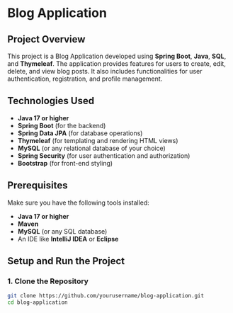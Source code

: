 # Blog Application

## Project Overview
This project is a Blog Application developed using **Spring Boot**, **Java**, **SQL**, and **Thymeleaf**. The application provides features for users to create, edit, delete, and view blog posts. It also includes functionalities for user authentication, registration, and profile management.

## Technologies Used
- **Java 17 or higher**
- **Spring Boot** (for the backend)
- **Spring Data JPA** (for database operations)
- **Thymeleaf** (for templating and rendering HTML views)
- **MySQL** (or any relational database of your choice)
- **Spring Security** (for user authentication and authorization)
- **Bootstrap** (for front-end styling)

## Prerequisites
Make sure you have the following tools installed:
- **Java 17 or higher**
- **Maven**
- **MySQL** (or any SQL database)
- An IDE like **IntelliJ IDEA** or **Eclipse**

## Setup and Run the Project

### 1. Clone the Repository
```bash
git clone https://github.com/yourusername/blog-application.git
cd blog-application
